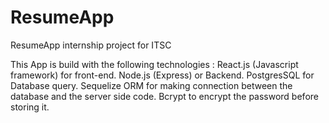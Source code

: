 # ResumeApp
ResumeApp internship project for ITSC

This App is build with the following technologies :
React.js (Javascript framework) for front-end.
Node.js (Express) or Backend.
PostgresSQL for Database query.
Sequelize ORM for making connection between the database and the server side code.
Bcrypt to encrypt the password before storing it.

